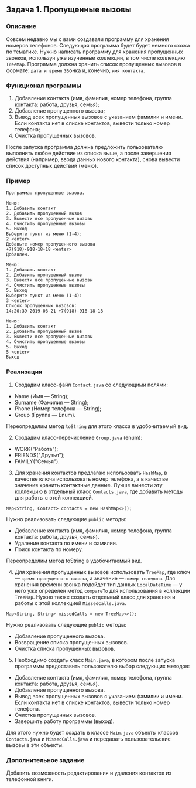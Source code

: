## Задача 1. Пропущенные вызовы

### Описание
Совсем недавно мы с вами создавали программу для хранения номеров телефонов. Следующая программа будет
будет немного схожа по тематике. Нужно написать программу для хранения пропущенных звонков, используя
уже изученные коллекции, в том числе коллекцию `TreeMap`. Программа должна хранить список пропущенных вызовов в формате:
`дата и время` звонка и, конечно, `имя контакта`.

### Функционал программы
1. Добавление контакта (имя, фамилия, номер телефона, группа контакта: работа, друзья, семья);
2. Добавление пропущенного вызова;
3. Вывод всех пропущенных вызовов с указанием фамилии и имени. Если контакта нет в списке контактов, вывести только номер телефона;
4. Очистка пропущенных вызовов.

После запуска программа должна предложить пользователю выполнить любое действие из списка выше, а после завершения действия (например, ввода данных нового контакта), снова вывести список доступных действий (меню).

### Пример
```
Программа: пропущенные вызовы.

Меню:
1. Добавить контакт
2. Добавить пропущенный вызов
3. Вывести все пропущенные вызовы
4. Очистить пропущенные вызовы
5. Выход
Выберите пункт из меню (1-4):
2 <enter>
Добавьте номер пропущенного вызова
+7(918)-918-18-18 <enter>
Добавлен.

Меню:
1. Добавить контакт
2. Добавить пропущенный вызов
3. Вывести все пропущенные вызовы
4. Очистить пропущенные вызовы
5. Выход
Выберите пункт из меню (1-4):
3 <enter>
Список пропущенных вызовов:
14:20:39 2019-03-21 +7(918)-918-18-18

Меню:
1. Добавить контакт
2. Добавить пропущенный вызов
3. Вывести все пропущенные вызовы
4. Очистить пропущенные вызовы
5. Выход
5 <enter>
Выход
```

### Реализация

1. Создадим класс-файл `Contact.java` со следующими полями:
  * Name (Имя — String);
  * Surname (Фамилия — String);
  * Phone (Номер телефона — String);
  * Group (Группа — Enum).

Переопределим метод `toString` для этого класса в удобочитаемый вид.

2. Создадим класс-перечисление `Group.java` (enum):
* WORK("Работа");
* FRIENDS("Друзья");
* FAMILY("Семья").

3. Для хранения контактов предлагаю использовать `HashMap`, в качестве ключа использовать номер телефона,
а в качестве значения хранить контактные данные. Лучше вынести эту коллекцию в отдельный класс `Contacts.java`,
где добавить методы для работы с этой коллекцией.

```
Map<String, Contact> contacts = new HashMap<>();
```

Нужно реализовать следующие `public` методы:
* Добавление контакта (имя, фамилия, номер телефона, группа контакта: работа, друзья, семья).
* Удаление контакта по имени и фамилии.
* Поиск контакта по номеру.

Переопределим метод toString в удобочитаемый вид.

4. Для хранения пропущенных вызовов использовать `TreeMap`, где ключ — `время пропущенного вызова`,
а значение — `номер телефона`. Для хранения времени звонка подойдет тип данных `LocalDateTime` — у него уже
определен метод `compareTo` для использования в коллекции `TreeMap`. Нужно также создать отдельный класс для
хранения и работы с этой коллекцией `MissedCalls.java`.

```
Map<String, String> missedCalls = new TreeMap<>();
```

Нужно реализовать следующие `public` методы:
* Добавление пропущенного вызова.
* Возвращение списка пропущенных вызовов.
* Очистка списка пропущенных вызовов.

5. Необходимо создать класс `Main.java`, в котором после запуска программы предоставить пользователю выбор следующих методов:
* Добавление контакта (имя, фамилия, номер телефона, группа контакта: работа, друзья, семья).
* Добавление пропущенного вызова.
* Вывод всех пропущенных вызовов с указанием фамилии и имени. Если контакта нет в списке контактов, вывести только номер телефона.
* Очистка пропущенных вызовов.
* Завершить работу программы (выход).

Для этого нужно будет создать в классе `Main.java` объекты классов `Contacts.java` и `MissedCalls.java` и передавать
пользовательские вызовы в эти объекты.

### Дополнительное задание
Добавить возможность редактирования и удаления контактов из телефонной книги.
